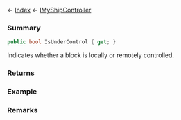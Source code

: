 ← [Index](Api-Index) ← [IMyShipController](Sandbox.ModAPI.Ingame.IMyShipController)

### Summary

```csharp
public bool IsUnderControl { get; }
```

Indicates whether a block is locally or remotely controlled.

### Returns

### Example

### Remarks

